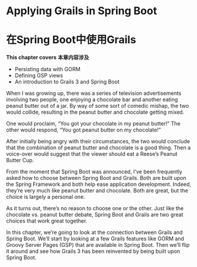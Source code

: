 # Applying Grails in Spring Boot
# 在Spring Boot中使用Grails

__This chapter covers__
__本章内容涉及__

* Persisting data with GORM
* Defining GSP views
* An introduction to Grails 3 and Spring Boot

When I was growing up, there was a series of television advertisements involving two people, one enjoying a chocolate bar and another eating peanut butter out of a jar. By way of some sort of comedic mishap, the two would collide, resulting in the peanut butter and chocolate getting mixed.

One would proclaim, “You got your chocolate in my peanut butter!” The other would respond, “You got peanut butter on my chocolate!”

After initially being angry with their circumstances, the two would conclude that the combination of peanut butter and chocolate is a good thing. Then a voice-over would suggest that the viewer should eat a Reese’s Peanut Butter Cup.

From the moment that Spring Boot was announced, I’ve been frequently asked how to choose between Spring Boot and Grails. Both are built upon the Spring Framework and both help ease application development. Indeed, they’re very much like peanut butter and chocolate. Both are great, but the choice is largely a personal one.

As it turns out, there’s no reason to choose one or the other. Just like the chocolate vs. peanut butter debate, Spring Boot and Grails are two great choices that work great together.

In this chapter, we’re going to look at the connection between Grails and Spring Boot. We’ll start by looking at a few Grails features like GORM and Groovy Server Pages (GSP) that are available in Spring Boot. Then we’ll flip it around and see how Grails 3 has been reinvented by being built upon Spring Boot.
